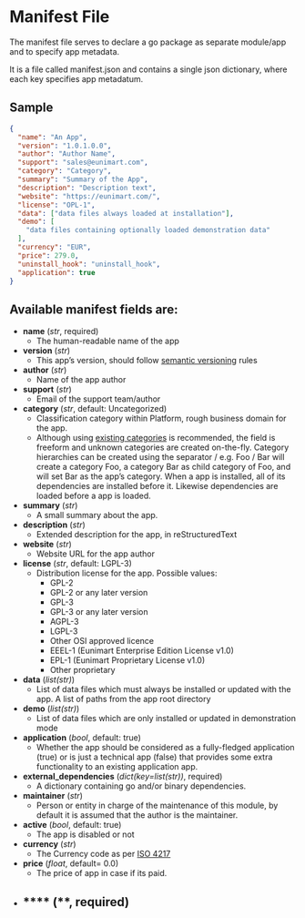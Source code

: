 # Manifest File

The manifest file serves to declare a go package as separate module/app and to specify app metadata.

It is a file called manifest.json and contains a single json dictionary, where each key specifies app metadatum.

## Sample

```json
{
  "name": "An App",
  "version": "1.0.1.0.0",
  "author": "Author Name",
  "support": "sales@eunimart.com",
  "category": "Category",
  "summary": "Summary of the App",
  "description": "Description text",
  "website": "https://eunimart.com/",
  "license": "OPL-1",
  "data": ["data files always loaded at installation"],
  "demo": [
    "data files containing optionally loaded demonstration data"
  ],
  "currency": "EUR",
  "price": 279.0,
  "uninstall_hook": "uninstall_hook",
  "application": true
}
```

## Available manifest fields are:

- **name** (*str*, required)
    - The human-readable name of the app
- **version** (*str*)
    - This app’s version, should follow [semantic versioning](https://semver.org/) rules
- **author** (*str*)
  - Name of the app author
- **support** (*str*)
  - Email of the support team/author
- **category** (*str*, default: Uncategorized)
  - Classification category within Platform, rough business domain for the app.
  - Although using [existing categories]() is recommended, the field is freeform and unknown categories are created on-the-fly. Category hierarchies can be created using the separator / e.g. Foo / Bar will create a category Foo, a category Bar as child category of Foo, and will set Bar as the app’s category.
    When a app is installed, all of its dependencies are installed before it. Likewise dependencies are loaded before a app is loaded.
- **summary** (*str*)
  - A small summary about the app.
- **description** (*str*)
    - Extended description for the app, in reStructuredText
- **website** (*str*)
  - Website URL for the app author
- **license** (*str*, default: LGPL-3)
  - Distribution license for the app. Possible values:
    - GPL-2
    - GPL-2 or any later version
    - GPL-3
    - GPL-3 or any later version
    - AGPL-3
    - LGPL-3
    - Other OSI approved licence
    - EEEL-1 (Eunimart Enterprise Edition License v1.0)
    - EPL-1 (Eunimart Proprietary License v1.0)
    - Other proprietary
- **data** (*list(str)*)
  - List of data files which must always be installed or updated with the app. A list of paths from the app root directory
- **demo** (*list(str)*)
  - List of data files which are only installed or updated in demonstration mode
- **application** (*bool*, default: true)
  - Whether the app should be considered as a fully-fledged application (true) or is just a technical app (false) that provides some extra functionality to an existing application app.
- **external_dependencies** (*dict(key=list(str))*, required)
  - A dictionary containing go and/or binary dependencies.
- **maintainer** (*str*)
  - Person or entity in charge of the maintenance of this module, by default it is assumed that the author is the maintainer.
- **active** (*bool*, default: true)
  - The app is disabled or not
- **currency** (*str*)
  - The Currency code as per [ISO 4217](https://en.wikipedia.org/wiki/ISO_4217)
- **price** (*float*, default= 0.0)
  - The price of app in case if its paid.
- **** (**, required)
  - 